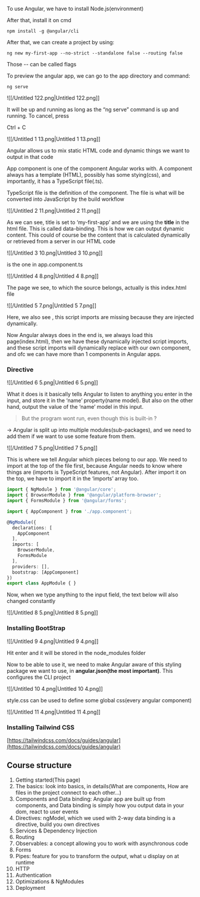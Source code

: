 To use Angular, we have to install Node.js(environment)

After that, install it on cmd

```Plain
npm install -g @angular/cli
```

  

After that, we can create a project by using:

```Plain
ng new my-first-app --no-strict --standalone false --routing false
```

Those -- can be called flags

  

To preview the angular app, we can go to the app directory and command:

```Plain
ng serve
```

![[/Untitled 122.png|Untitled 122.png]]

It will be up and running as long as the “ng serve” command is up and running. To cancel, press

Ctrl + C

  

![[/Untitled 1 13.png|Untitled 1 13.png]]

Angular allows us to mix static HTML code and dynamic things we want to output in that code

App component is one of the component Angular works with. A component always has a template (HTML), possibly has some stying(css), and importantly, it has a TypeScript file(.ts).

TypeScript file is the definition of the component. The file is what will be converted into JavaScript by the build workflow

![[/Untitled 2 11.png|Untitled 2 11.png]]

As we can see, title is set to ‘my-first-app’ and we are using the **title** in the html file. This is called data-binding. This is how we can output dynamic content. This could of course be the content that is calculated dynamically or retrieved from a server in our HTML code

  

![[/Untitled 3 10.png|Untitled 3 10.png]]

<app-root> is the one in app.component.ts

![[/Untitled 4 8.png|Untitled 4 8.png]]

The page we see, to which the source belongs, actually is this index.html file

![[/Untitled 5 7.png|Untitled 5 7.png]]

Here, we also see <app-root>, this script imports are missing because they are injected dynamically.

Now Angular always does in the end is, we always load this page(index.html), then we have these dynamically injected script imports, and these script imports will dynamically replace <app-root> with our own component, and ofc we can have more than 1 components in Angular apps.

  

### Directive

![[/Untitled 6 5.png|Untitled 6 5.png]]

What it does is it basically tells Angular to listen to anything you enter in the input, and store it in the ‘name’ property(name model). But also on the other hand, output the value of the ‘name’ model in this input.

> But the program wont run, even though this is built-in ?

→ Angular is split up into multiple modules(sub-packages), and we need to add them if we want to use some feature from them.

![[/Untitled 7 5.png|Untitled 7 5.png]]

This is where we tell Angular which pieces belong to our app. We need to import at the top of the file first, because Angular needs to know where things are (imports is TypeScript features, not Angular). After import it on the top, we have to import it in the ‘imports’ array too.

```TypeScript
import { NgModule } from '@angular/core';
import { BrowserModule } from '@angular/platform-browser';
import { FormsModule } from '@angular/forms';

import { AppComponent } from './app.component';

@NgModule({
  declarations: [
    AppComponent
  ],
  imports: [
    BrowserModule,
    FormsModule
  ],
  providers: [],
  bootstrap: [AppComponent]
})
export class AppModule { }
```

Now, when we type anything to the input field, the text below will also changed constantly

![[/Untitled 8 5.png|Untitled 8 5.png]]

  

### Installing BootStrap

![[/Untitled 9 4.png|Untitled 9 4.png]]

Hit enter and it will be stored in the node_modules folder

Now to be able to use it, we need to make Angular aware of this styling package we want to use, in **angular.json(the most important)**. This configures the CLI project

![[/Untitled 10 4.png|Untitled 10 4.png]]

style.css can be used to define some global css(every angular component)

![[/Untitled 11 4.png|Untitled 11 4.png]]

  

### Installing Tailwind CSS

[https://tailwindcss.com/docs/guides/angular](https://tailwindcss.com/docs/guides/angular)

  

## Course structure

1. Getting started(This page)
2. The basics: look into basics, in details(What are components, How are files in the project connect to each other…)
3. Components and Data binding: Angular app are built up from components, and Data binding is simply how you output data in your dom, react to user events
4. Directives: ngModel, which we used with 2-way data binding is a directive, build you own directives
5. Services & Dependency Injection
6. Routing
7. Observables: a concept allowing you to work with asynchronous code
8. Forms
9. Pipes: feature for you to transform the output, what u display on at runtime
10. HTTP
11. Authentication
12. Optimizations & NgModules
13. Deployment